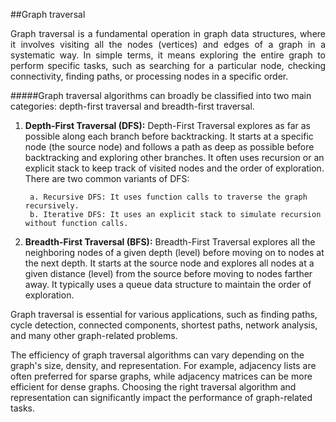##Graph traversal

<div style="text-align: justify">
    Graph traversal is a fundamental operation in graph data structures, where it involves visiting all the nodes (vertices) and edges of a graph in a systematic way. In simple terms, it means exploring the entire graph to perform specific tasks, such as searching for a particular node, checking connectivity, finding paths, or processing nodes in a specific order.
</div>

#####Graph traversal algorithms can broadly be classified into two main categories: depth-first traversal and breadth-first traversal.

1. **Depth-First Traversal (DFS):**
   Depth-First Traversal explores as far as possible along each branch before backtracking. It starts at a specific node (the source node) and follows a path as deep as possible before backtracking and exploring other branches. It often uses recursion or an explicit stack to keep track of visited nodes and the order of exploration. There are two common variants of DFS:

        a. Recursive DFS: It uses function calls to traverse the graph recursively.
        b. Iterative DFS: It uses an explicit stack to simulate recursion without function calls.

2. **Breadth-First Traversal (BFS):**
   Breadth-First Traversal explores all the neighboring nodes of a given depth (level) before moving on to nodes at the next depth. It starts at the source node and explores all nodes at a given distance (level) from the source before moving to nodes farther away. It typically uses a queue data structure to maintain the order of exploration.

Graph traversal is essential for various applications, such as finding paths, cycle detection, connected components, shortest paths, network analysis, and many other graph-related problems.


The efficiency of graph traversal algorithms can vary depending on the graph's size, density, and representation. For example, adjacency lists are often preferred for sparse graphs, while adjacency matrices can be more efficient for dense graphs. Choosing the right traversal algorithm and representation can significantly impact the performance of graph-related tasks.